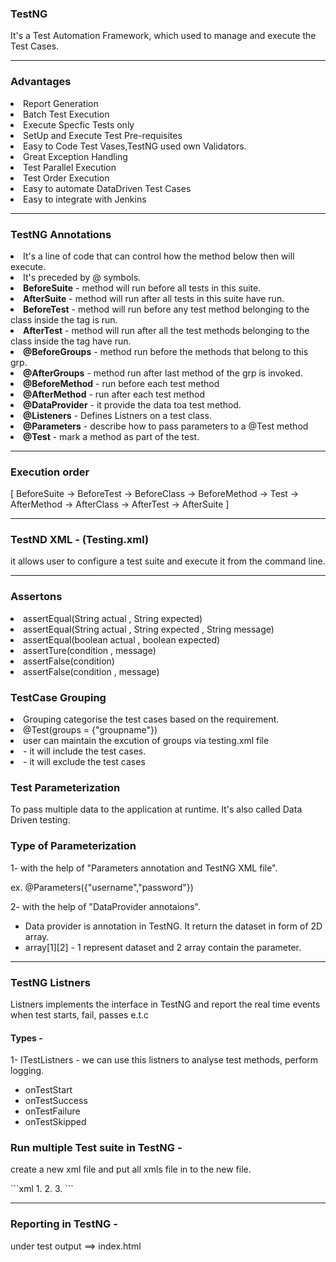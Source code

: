 <h3>TestNG</h3>
It's a Test Automation Framework, which used to manage and execute the Test Cases.
<hr>
<h3>Advantages</h3>
<li>Report Generation</li>
<li>Batch Test Execution</li>
<li>Execute Specfic Tests only</li>
<li> SetUp and Execute Test Pre-requisites</li>
<li>Easy to Code Test Vases,TestNG used own Validators.</li>
<li>Great Exception Handling</li>
<li>Test Parallel Execution</li>
<li>Test Order Execution</li>
<li>Easy to automate DataDriven Test Cases</li>
<li>Easy to integrate with Jenkins</li>
<hr>

<h3>TestNG Annotations</h3>
<li> It's a line of code that can control how the method below then will execute.</li>
<li>It's preceded by @ symbols.</li>

<li><b>BeforeSuite</b> - method will run before all tests in this suite.</li>
<li><b>AfterSuite</b> - method will run after all tests in this suite have run.</li>
<li><b>BeforeTest</b> - method will run before any test method belonging to the class inside the <test> tag is run.</li>
<li><b>AfterTest</b> - method will run after all the test methods belonging to the class inside the <test> tag have run.</li>
<li><b>@BeforeGroups</b> - method run before the methods that belong to this grp.</li>
<li><b>@AfterGroups</b> - method run after last method of the grp is invoked.</li>
<li><b>@BeforeMethod</b> - run before each test method</li>
<li><b>@AfterMethod</b> - run after each test method</li>
<li><b>@DataProvider</b> - it provide the data toa test method.</li>
<li><b>@Listeners</b>  - Defines Listners on a test class.</li>
<li><b>@Parameters</b>  - describe how to pass parameters to a @Test method</li>
<li><b>@Test</b> - mark a method as part of the test.</li>
<hr>

<h3>Execution order</h3>  [ BeforeSuite -> BeforeTest -> BeforeClass -> BeforeMethod -> Test -> AfterMethod -> AfterClass -> AfterTest -> AfterSuite ]

<hr>
<h3>TestND XML - (Testing.xml) </h3> it allows user to configure a test suite and execute it from the command line.

<hr>
<h3>Assertons </h3> 
<li>assertEqual(String actual , String expected)</li>
<li> assertEqual(String actual , String expected , String message)</li>
<li>assertEqual(boolean actual , boolean expected)</li>
<li>assertTure(condition , message)</li>
<li>assertFalse(condition)</li>
<li>assertFalse(condition , message)</li>

<h3>TestCase Grouping </h3>
 <li>Grouping categorise the test cases based on the requirement.</li>
 <li>@Test(groups = {"groupname"}) </li>
 <li>user can maintain the excution of groups via testing.xml file</li>
 <li><include> - it will include the test cases.</li>
 <li><exclude> - it will exclude the test cases</li>

<h3>Test Parameterization</h3>
To pass multiple data to the application at runtime. It's also called Data Driven testing.


<h3>Type of Parameterization</h3>
1- with the help of "Parameters annotation and TestNG XML file".
<p>ex. @Parameters({"username","password"})</p>

2- with the help  of "DataProvider annotaions".
 - Data provider is annotation in TestNG. It return the dataset in form of 2D array.
 - array[1][2] - 1 represent dataset and 2 array contain the parameter.

<hr>

<h3>TestNG Listners</h3> Listners implements the interface in TestNG and report the real time events when test starts, fail, passes e.t.c

<h4>Types - </h4>
1- ITestListners - we can use this listners to analyse test methods, perform logging.

<ul>
<li>onTestStart</li>
<li>onTestSuccess</li>
<li>onTestFailure</li>
<li>onTestSkipped</li>
</ul
<hr>

<h3>Run multiple Test suite in TestNG -</h3>

<p>create a new xml file and put all xmls file in to the new file.</p>
```xml
1. <suite-file path="xml1_path "></suite-file>
2. <suite-file path="xml2_path "></suite-file>
3. <suite-file path="xml3_path "></suite-file>
 ```
 
<hr>

<h3>Reporting in TestNG - </h3>
under test output ==> index.html
